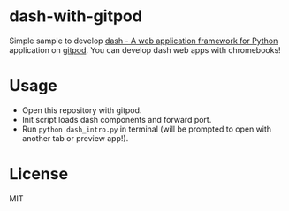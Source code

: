# dash-with-gitpod

Simple sample to develop [dash - A web application framework for Python](https://plot.ly/products/dash/) application on [gitpod](https://gitpod.io/).
You can develop dash web apps with chromebooks!

# Usage

- Open this repository with gitpod.
- Init script loads dash components and forward port.
- Run `python dash_intro.py` in terminal (will be prompted to open with another tab or preview app!).

# License

MIT

